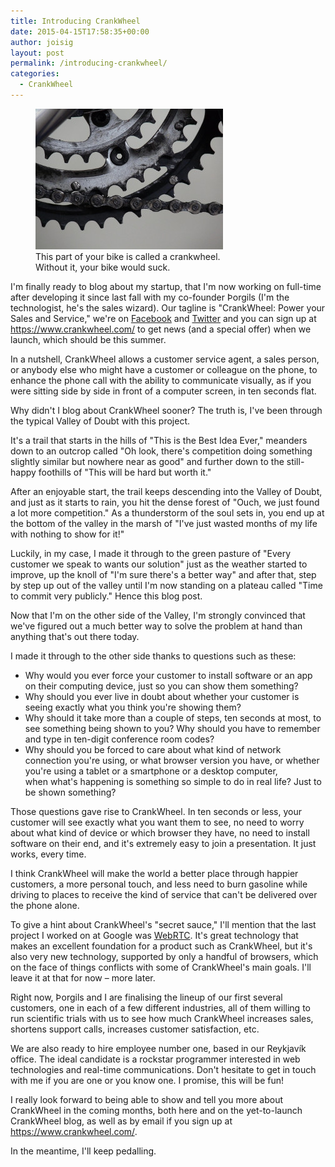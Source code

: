 ```yaml
---
title: Introducing CrankWheel
date: 2015-04-15T17:58:35+00:00
author: joisig
layout: post
permalink: /introducing-crankwheel/
categories:
  - CrankWheel
---
```

<figure id="attachment_30" aria-describedby="caption-attachment-30" style="width: 300px" class="wp-caption alignright"><img class="size-full wp-image-30" src="/static/img/crankwheel-blogsize1.jpg" alt="This part of your bike is called a crankwheel. Without it, your bike would suck." width="300" height="225" /><figcaption id="caption-attachment-30" class="wp-caption-text">This part of your bike is called a crankwheel. Without it, your bike would suck.</figcaption></figure>

I'm finally ready to blog about my startup, that I'm now working on full-time after developing it since last fall with my co-founder Þorgils (I'm the technologist, he's the sales wizard). Our tagline is "CrankWheel: Power your Sales and Service," we're on [Facebook](https://www.facebook.com/crankwheel) and [Twitter](https://twitter.com/crankwheel) and you can sign up at <https://www.crankwheel.com/> to get news (and a special offer) when we launch, which should be this summer.

In a nutshell, CrankWheel allows a customer service agent, a sales person, or anybody else who might have a customer or colleague on the phone, to enhance the phone call with the ability to communicate visually, as if you were sitting side by side in front of a computer screen, in ten seconds flat.

Why didn't I blog about CrankWheel sooner? The truth is, I've been through the typical Valley of Doubt with this project.

It's a trail that starts in the hills of "This is the Best Idea Ever," meanders down to an outcrop called "Oh look, there's competition doing something slightly similar but nowhere near as good" and further down to the still-happy foothills of "This will be hard but worth it."

After an enjoyable start, the trail keeps descending into the Valley of Doubt, and just as it starts to rain, you hit the dense forest of "Ouch, we just found a lot more competition." As a thunderstorm of the soul sets in, you end up at the bottom of the valley in the marsh of "I've just wasted months of my life with nothing to show for it!"

Luckily, in my case, I made it through to the green pasture of "Every customer we speak to wants our solution" just as the weather started to improve, up the knoll of "I'm sure there's a better way" and after that, step by step up out of the valley until I'm now standing on a plateau called "Time to commit very publicly." Hence this blog post.

Now that I'm on the other side of the Valley, I'm strongly convinced that we've figured out a much better way to solve the problem at hand than anything that's out there today.

I made it through to the other side thanks to questions such as these:

  * Why would you ever force your customer to install software or an app on their computing device, just so you can show them something?
  * Why should you ever live in doubt about whether your customer is seeing exactly what you think you're showing them?
  * Why should it take more than a couple of steps, ten seconds at most, to see something being shown to you? Why should you have to remember and type in ten-digit conference room codes?
  * Why should you be forced to care about what kind of network connection you're using, or what browser version you have, or whether you're using a tablet or a smartphone or a desktop computer, when what's happening is something so simple to do in real life? Just to be shown something?

Those questions gave rise to CrankWheel. In ten seconds or less, your customer will see exactly what you want them to see, no need to worry about what kind of device or which browser they have, no need to install software on their end, and it's extremely easy to join a presentation. It just works, every time.

I think CrankWheel will make the world a better place through happier customers, a more personal touch, and less need to burn gasoline while driving to places to receive the kind of service that can't be delivered over the phone alone.

To give a hint about CrankWheel's "secret sauce," I'll mention that the last project I worked on at Google was <a href="http://www.webrtc.org/" target="_blank">WebRTC</a>. It's great technology that makes an excellent foundation for a product such as CrankWheel, but it's also very new technology, supported by only a handful of browsers, which on the face of things conflicts with some of CrankWheel's main goals. I'll leave it at that for now – more later.

Right now, Þorgils and I are finalising the lineup of our first several customers, one in each of a few different industries, all of them willing to run scientific trials with us to see how much CrankWheel increases sales, shortens support calls, increases customer satisfaction, etc.

We are also ready to hire employee number one, based in our Reykjavík office. The ideal candidate is a rockstar programmer interested in web technologies and real-time communications. Don't hesitate to get in touch with me if you are one or you know one. I promise, this will be fun!

I really look forward to being able to show and tell you more about CrankWheel in the coming months, both here and on the yet-to-launch CrankWheel blog, as well as by email if you sign up at <https://www.crankwheel.com/>.

In the meantime, I'll keep pedalling.

